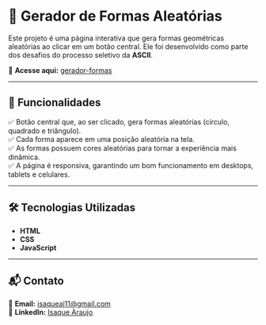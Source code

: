 # 🎨 Gerador de Formas Aleatórias

Este projeto é uma página interativa que gera formas geométricas aleatórias ao clicar em um botão central. Ele foi desenvolvido como parte dos desafios do processo seletivo da **ASCII**.

🔗 **Acesse aqui:** [gerador-formas](https://gerador-formas.netlify.app/)

---

## 📌 Funcionalidades

✅ Botão central que, ao ser clicado, gera formas aleatórias (círculo, quadrado e triângulo).\
✅ Cada forma aparece em uma posição aleatória na tela.\
✅ As formas possuem cores aleatórias para tornar a experiência mais dinâmica.\
✅ A página é responsiva, garantindo um bom funcionamento em desktops, tablets e celulares.

---

## 🛠 Tecnologias Utilizadas

- **HTML**
- **CSS**
- **JavaScript**

---

## 📬 Contato

📧 **Email:** [isaqueaj11@gmail.com](mailto\:isaqueaj11@gmail.com)\
💼 **LinkedIn:** [Isaque Araujo](https://linkedin.com/in/isaquearauj)
